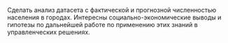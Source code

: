 Сделать анализ датасета с фактической и прогнозной численностью населения в городах.
Интересны социально-экономические выводы и гипотезы по дальнейшей работе по применению этих знаний в управленческих решениях.
